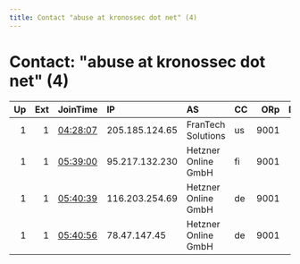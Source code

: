 ```yaml
---
title: Contact "abuse at kronossec dot net" (4)
---
```


# Contact: "abuse at kronossec dot net" (4)

|   Up |   Ext | JoinTime                                                                                            | IP             | AS                  | CC   |   ORp |   Dirp | OS    | Version   | Nickname           |   eFamMembers |
|-----:|------:|:----------------------------------------------------------------------------------------------------|:---------------|:--------------------|:-----|------:|-------:|:------|:----------|:-------------------|--------------:|
|    1 |     1 | [04:28:07](https://metrics.torproject.org/rs.html#details/3438DA2CCE3CF87DA46DCFA40B6A1F154A739FC6) | 205.185.124.65 | FranTech Solutions  | us   |  9001 |     80 | Linux | 0.4.2.6   | pf32c09f2e22       |             1 |
|    1 |     1 | [05:39:00](https://metrics.torproject.org/rs.html#details/1F638B7C37AC801D16DF7AC4A268E30BD98865E0) | 95.217.132.230 | Hetzner Online GmbH | fi   |  9001 |     80 | Linux | 0.4.2.6   | 1fe88e2b0de1891e45 |             1 |
|    1 |     1 | [05:40:39](https://metrics.torproject.org/rs.html#details/CCB65C1032EAE7D8F8DF45586BF49E7DA4C0BBEC) | 116.203.254.69 | Hetzner Online GmbH | de   |  9001 |     80 | Linux | 0.4.2.6   | 8a22eb7acb4582a167 |             1 |
|    1 |     1 | [05:40:56](https://metrics.torproject.org/rs.html#details/3410E272B7123F4B69525BF671F6F615938EB668) | 78.47.147.45   | Hetzner Online GmbH | de   |  9001 |     80 | Linux | 0.4.2.6   | 7xfe0c69210b36x38b |             1 |
